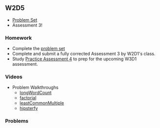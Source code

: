 ## W2D5

+ [Problem Set][w2d5-pset]
+ Assessment 3!


### Homework

+ Complete the [problem set][w2d5-pset]
+ Complete and submit a fully corrected Assessment 3 by W2D1's class.
+ Study [Practice Assessment 4][practice-4] to prep for the upcoming W3D1 assessment.

### Videos

+ Problem Walkthroughs
  + [longWordCount](https://vimeo.com/209638787/72f6e85e1e)
  + [factorial](https://vimeo.com/209638682/0dd8adea77)
  + [leastCommonMultiple](https://vimeo.com/209638756/664dedbc06)
  + [hipsterfy](https://vimeo.com/209638705/bcfb6a056d)

### Problems

[w2d5-pset]: ./w2d5_pset.zip
[practice-4]: /practice_assessments/practice_4
